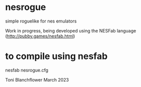 # nesrogue
simple roguelike for nes emulators

Work in progress, being developed using the NESFab language (http://pubby.games/nesfab.html)

# to compile using nesfab

nesfab nesrogue.cfg

Toni Blanchflower March 2023